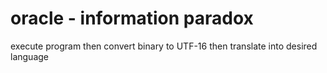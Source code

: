 # oracle - information paradox
execute program then convert binary to UTF-16 then translate into desired language
